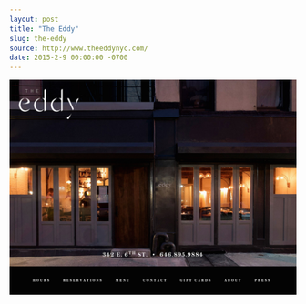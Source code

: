 ```yaml
---
layout: post
title: "The Eddy"
slug: the-eddy
source: http://www.theeddynyc.com/
date: 2015-2-9 00:00:00 -0700
---
```


<img src="/assets/img/screenshots/the-eddy.jpg">
